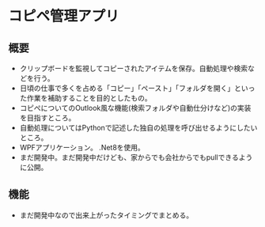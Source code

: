 # コピペ管理アプリ
## 概要
- クリップボードを監視してコピーされたアイテムを保存。自動処理や検索などを行う。
- 日頃の仕事で多くを占める「コピー」「ペースト」「フォルダを開く」といった作業を補助することを目的としたもの。
- コピぺについてのOutlook風な機能(検索フォルダや自動仕分けなど)の実装を目指すところ。
- 自動処理についてはPythonで記述した独自の処理を呼び出せるようにしたいところ。
- WPFアプリケーション。 .Net8を使用。
- まだ開発中。まだ開発中だけども、家からでも会社からでもpullできるように公開。

## 機能
- まだ開発中なので出来上がったタイミングでまとめる。

